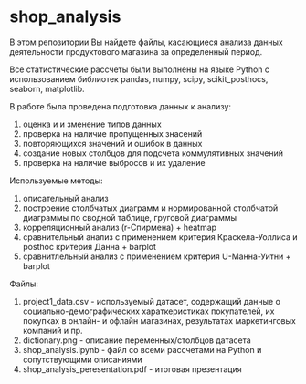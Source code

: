 # shop_analysis

В этом репозитории Вы найдете файлы, касающиеся анализа данных деятельности продуктового магазина за определенный период.

Все статистические рассчеты были выполнены на языке Python с использованием библиотек pandas, numpy, scipy, scikit_posthocs, seaborn, matplotlib. 

В работе была проведена подготовка данных к анализу: 
1. оценка и и зменение типов данных
2. проверка на наличие пропущенных знасений
3. повторяющихся значений и ошибок в данных
4. создание новых столбцов для подсчета коммулятивных значений
5. проверка на наличие выбросов и их удаление

Используемые методы: 
1. описательный анализ
2. построение столбчатых диаграмм и нормированной столбчатой диаграммы по сводной таблице, груговой диаграммы
3. корреляционный анализ (r-Спирмена) + heatmap
4. сравнительный анализ с применением критерия Краскела-Уоллиса и posthoc критерия Данна + barplot
5. сравнитлельный анализ с применением критерия U-Манна-Уитни + barplot

Файлы:
1. project1_data.csv - используемый датасет, содержащий данные о социально-демографических хараткеристиках покупателей, их покупках в онлайн- и офлайн магазинах, результатах маркетинговых компаний и пр.
2. dictionary.png - описание переменных/столбцов датасета
3. shop_analysis.ipynb - файл со всеми рассчетами на Python и сопутствующими описаниями
4. shop_analysis_peresentation.pdf - итоговая презентация



